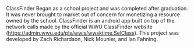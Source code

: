 ClassFinder Began as a school project and was completed after graduation. It was never brought to market out of concern for monetizing a resource owned by the school. ClassFinder is an android app built on top of the network calls made by the official WWU ClassFinder website (https://admin.wwu.edu/pls/wwis/wwsktime.SelClass). This project was developed by Zach Richardson, Nick Mounier, and Ian Fahning.
